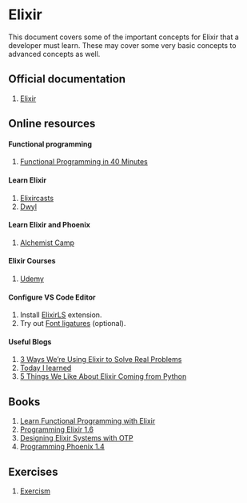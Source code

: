 # Elixir

This document covers some of the important concepts for Elixir that a developer must learn. These may cover some very basic concepts to advanced concepts as well.

## Official documentation

1. [Elixir](https://elixir-lang.org/docs.html)

## Online resources

#### Functional programming

1. [Functional Programming in 40 Minutes](https://www.youtube.com/watch?v=0if71HOyVjY)

#### Learn Elixir

1. [Elixircasts](https://elixircasts.io/series/learn-elixir)
1. [Dwyl](https://github.com/dwyl/learn-elixir)

#### Learn Elixir and Phoenix

1. [Alchemist Camp](https://alchemist.camp/)

#### Elixir Courses

1. [Udemy](https://www.udemy.com/course/the-complete-elixir-and-phoenix-bootcamp-and-tutorial/)

#### Configure VS Code Editor
1. Install [ElixirLS](https://marketplace.visualstudio.com/items?itemName=JakeBecker.elixir-ls) extension.
1. Try out [Font ligatures](https://chemidy.medium.com/enabling-font-ligatures-on-visual-studio-code-19b71150d600) (optional).

#### Useful Blogs

1. [3 Ways We’re Using Elixir to Solve Real Problems](https://medium.com/mobileforgood/3-ways-were-using-elixir-to-solve-real-problems-bd62180b2bdc)
1. [Today I learned](https://til.hashrocket.com/elixir)
1. [5 Things We Like About Elixir Coming from Python](https://medium.com/mobileforgood/5-things-we-like-about-elixir-coming-from-python-c19cbae7484d)

## Books

1. [Learn Functional Programming with Elixir](https://pragprog.com/titles/cdc-elixir/learn-functional-programming-with-elixir/)
1. [Programming Elixir 1.6](https://pragprog.com/titles/elixir16/programming-elixir-1-6/)
1. [Designing Elixir Systems with OTP](https://pragprog.com/titles/jgotp/designing-elixir-systems-with-otp/)
1. [Programming Phoenix 1.4](https://pragprog.com/titles/phoenix14/programming-phoenix-1-4/)

## Exercises

1. [Exercism](https://exercism.io/tracks/elixir/)
